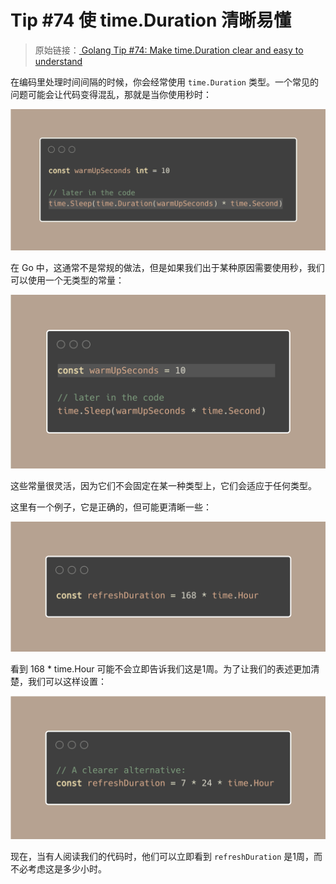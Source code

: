 # Tip #74 使 time.Duration 清晰易懂

>  原始链接：[ Golang Tip #74: Make time.Duration clear and easy to understand](https://twitter.com/func25/status/1778408767300002050)
>

在编码里处理时间间隔的时候，你会经常使用 `time.Duration` 类型。一个常见的问题可能会让代码变得混乱，那就是当你使用秒时：

![](./images/074/001.png)

在 Go 中，这通常不是常规的做法，但是如果我们出于某种原因需要使用秒，我们可以使用一个无类型的常量：

![](./images/074/002.png)

这些常量很灵活，因为它们不会固定在某一种类型上，它们会适应于任何类型。

这里有一个例子，它是正确的，但可能更清晰一些：

![](./images/074/003.png)

看到 168 * time.Hour 可能不会立即告诉我们这是1周。为了让我们的表述更加清楚，我们可以这样设置：

![](./images/074/004.png)

现在，当有人阅读我们的代码时，他们可以立即看到 `refreshDuration` 是1周，而不必考虑这是多少小时。




